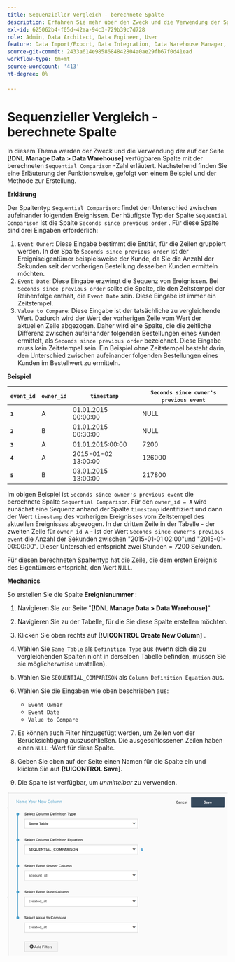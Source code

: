 ```yaml
---
title: Sequenzieller Vergleich - berechnete Spalte
description: Erfahren Sie mehr über den Zweck und die Verwendung der Spalte Sequenzieller Vergleich .
exl-id: 625062b4-f05d-42aa-94c3-729b39c7d728
role: Admin, Data Architect, Data Engineer, User
feature: Data Import/Export, Data Integration, Data Warehouse Manager, Commerce Tables
source-git-commit: 2433a614e9858684842804a0ae29fb67f0d41ead
workflow-type: tm+mt
source-wordcount: '413'
ht-degree: 0%

---
```


# Sequenzieller Vergleich - berechnete Spalte

In diesem Thema werden der Zweck und die Verwendung der auf der Seite **[!DNL Manage Data > Data Warehouse]** verfügbaren Spalte mit der berechneten `Sequential Comparison` -Zahl erläutert. Nachstehend finden Sie eine Erläuterung der Funktionsweise, gefolgt von einem Beispiel und der Methode zur Erstellung.

**Erklärung**

Der Spaltentyp `Sequential Comparison`: findet den Unterschied zwischen aufeinander folgenden Ereignissen. Der häufigste Typ der Spalte `Sequential Comparison` ist die Spalte `Seconds since previous order` . Für diese Spalte sind drei Eingaben erforderlich:

1. `Event Owner`: Diese Eingabe bestimmt die Entität, für die Zeilen gruppiert werden. In der Spalte `Seconds since previous order` ist der Ereigniseigentümer beispielsweise der Kunde, da Sie die Anzahl der Sekunden seit der vorherigen Bestellung desselben Kunden ermitteln möchten.
1. `Event Date`: Diese Eingabe erzwingt die Sequenz von Ereignissen. Bei `Seconds since previous order` sollte die Spalte, die den Zeitstempel der Reihenfolge enthält, die `Event Date` sein. Diese Eingabe ist immer ein Zeitstempel.
1. `Value to Compare`: Diese Eingabe ist der tatsächliche zu vergleichende Wert. Dadurch wird der Wert der vorherigen Zeile vom Wert der aktuellen Zeile abgezogen. Daher wird eine Spalte, die die zeitliche Differenz zwischen aufeinander folgenden Bestellungen eines Kunden ermittelt, als `Seconds since previous order` bezeichnet. Diese Eingabe muss kein Zeitstempel sein. Ein Beispiel ohne Zeitstempel besteht darin, den Unterschied zwischen aufeinander folgenden Bestellungen eines Kunden im Bestellwert zu ermitteln.

**Beispiel**

| **`event_id`** | **`owner_id`** | **`timestamp`** | **`Seconds since owner's previous event`** |
|--- |--- |--- |--- |
| **`1`** | A | 01.01.2015 00:00:00 | NULL |
| **`2`** | B | 01.01.2015 00:30:00 | NULL |
| **`3`** | A | 01.01.2015:00:00 | 7200 |
| **`4`** | A | 2015-01-02 13:00:00 | 126000 |
| **`5`** | B | 03.01.2015 13:00:00 | 217800 |

Im obigen Beispiel ist `Seconds since owner's previous event` die berechnete Spalte `Sequential Comparison`. Für den `owner_id = A` wird zunächst eine Sequenz anhand der Spalte `timestamp` identifiziert und dann der Wert `timestamp` des vorherigen Ereignisses vom Zeitstempel des aktuellen Ereignisses abgezogen. In der dritten Zeile in der Tabelle - der zweiten Zeile für `owner_id A` - ist der Wert `Seconds since owner's previous event` die Anzahl der Sekunden zwischen &quot;2015-01-01 02:00&quot;und &quot;2015-01-00:00:00&quot;. Dieser Unterschied entspricht zwei Stunden = 7200 Sekunden.

Für diesen berechneten Spaltentyp hat die Zeile, die dem ersten Ereignis des Eigentümers entspricht, den Wert `NULL`.

**Mechanics**

So erstellen Sie die Spalte **Ereignisnummer** :

1. Navigieren Sie zur Seite &quot;**[!DNL Manage Data > Data Warehouse]**&quot;.

1. Navigieren Sie zu der Tabelle, für die Sie diese Spalte erstellen möchten.

1. Klicken Sie oben rechts auf **[!UICONTROL Create New Column]** .

1. Wählen Sie `Same Table` als `Definition Type` aus (wenn sich die zu vergleichenden Spalten nicht in derselben Tabelle befinden, müssen Sie sie möglicherweise umstellen).

1. Wählen Sie `SEQUENTIAL_COMPARISON` als `Column Definition Equation` aus.

1. Wählen Sie die Eingaben wie oben beschrieben aus:
   - `Event Owner`
   - `Event Date`
   - `Value to Compare`

1. Es können auch Filter hinzugefügt werden, um Zeilen von der Berücksichtigung auszuschließen. Die ausgeschlossenen Zeilen haben einen `NULL` -Wert für diese Spalte.

1. Geben Sie oben auf der Seite einen Namen für die Spalte ein und klicken Sie auf **[!UICONTROL Save]**.

1. Die Spalte ist verfügbar, um *unmittelbar* zu verwenden.

![SEC](../../assets/SEC_new.png)
